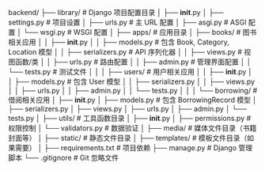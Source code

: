 backend/
├── library/                 # Django 项目配置目录
│   ├── __init__.py
│   ├── settings.py         # 项目设置
│   ├── urls.py            # 主 URL 配置
│   ├── asgi.py            # ASGI 配置
│   └── wsgi.py            # WSGI 配置
│
├── apps/                   # 应用目录
│   ├── books/             # 图书相关应用
│   │   ├── __init__.py
│   │   ├── models.py      # 包含 Book, Category, Location 模型
│   │   ├── serializers.py # API 序列化器
│   │   ├── views.py       # 视图函数/类
│   │   ├── urls.py        # 路由配置
│   │   ├── admin.py       # 管理界面配置
│   │   └── tests.py       # 测试文件
│   │
│   ├── users/             # 用户相关应用
│   │   ├── __init__.py
│   │   ├── models.py      # 包含 User 模型
│   │   ├── serializers.py
│   │   ├── views.py
│   │   ├── urls.py
│   │   ├── admin.py
│   │   └── tests.py
│   │
│   └── borrowing/         # 借阅相关应用
│       ├── __init__.py
│       ├── models.py      # 包含 BorrowingRecord 模型
│       ├── serializers.py
│       ├── views.py
│       ├── urls.py
│       ├── admin.py
│       └── tests.py
│
├── utils/                  # 工具函数目录
│   ├── __init__.py
│   ├── permissions.py     # 权限控制
│   └── validators.py      # 数据验证
│
├── media/                 # 媒体文件目录（书籍封面等）
│
├── static/                # 静态文件目录
│
├── templates/             # 模板文件目录（如果需要）
│
├── requirements.txt       # 项目依赖
├── manage.py             # Django 管理脚本
└── .gitignore            # Git 忽略文件